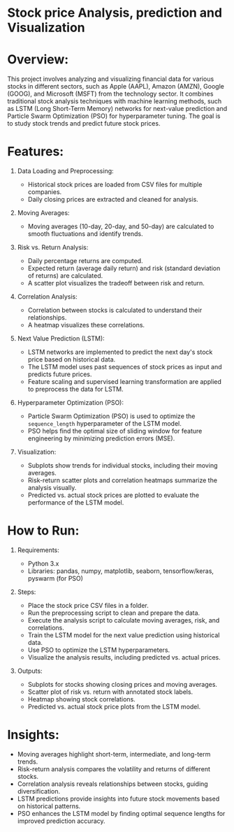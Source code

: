 # Stock price Analysis, prediction and Visualization

# Overview:
This project involves analyzing and visualizing financial data for various stocks in different sectors, such as Apple (AAPL), Amazon (AMZN), Google (GOOG), and Microsoft (MSFT) from the technology sector. It combines traditional stock analysis techniques with machine learning methods, such as LSTM (Long Short-Term Memory) networks for next-value prediction and Particle Swarm Optimization (PSO) for hyperparameter tuning. The goal is to study stock trends and predict future stock prices.

# Features:
1. Data Loading and Preprocessing:
   - Historical stock prices are loaded from CSV files for multiple companies.
   - Daily closing prices are extracted and cleaned for analysis.

2. Moving Averages:
   - Moving averages (10-day, 20-day, and 50-day) are calculated to smooth fluctuations and identify trends.

3. Risk vs. Return Analysis:
   - Daily percentage returns are computed.
   - Expected return (average daily return) and risk (standard deviation of returns) are calculated.
   - A scatter plot visualizes the tradeoff between risk and return.

4. Correlation Analysis:
   - Correlation between stocks is calculated to understand their relationships.
   - A heatmap visualizes these correlations.

5. Next Value Prediction (LSTM):
   - LSTM networks are implemented to predict the next day's stock price based on historical data.
   - The LSTM model uses past sequences of stock prices as input and predicts future prices.
   - Feature scaling and supervised learning transformation are applied to preprocess the data for LSTM.

6. Hyperparameter Optimization (PSO):
   - Particle Swarm Optimization (PSO) is used to optimize the `sequence_length` hyperparameter of the LSTM model.
   - PSO helps find the optimal size of sliding window for feature engineering by minimizing prediction errors (MSE).

7. Visualization:
   - Subplots show trends for individual stocks, including their moving averages.
   - Risk-return scatter plots and correlation heatmaps summarize the analysis visually.
   - Predicted vs. actual stock prices are plotted to evaluate the performance of the LSTM model.

# How to Run:
1. Requirements:
   - Python 3.x
   - Libraries: pandas, numpy, matplotlib, seaborn, tensorflow/keras, pyswarm (for PSO)

2. Steps:
   - Place the stock price CSV files in a folder.
   - Run the preprocessing script to clean and prepare the data.
   - Execute the analysis script to calculate moving averages, risk, and correlations.
   - Train the LSTM model for the next value prediction using historical data.
   - Use PSO to optimize the LSTM hyperparameters.
   - Visualize the analysis results, including predicted vs. actual prices.

3. Outputs:
   - Subplots for stocks showing closing prices and moving averages.
   - Scatter plot of risk vs. return with annotated stock labels.
   - Heatmap showing stock correlations.
   - Predicted vs. actual stock price plots from the LSTM model.

# Insights:
- Moving averages highlight short-term, intermediate, and long-term trends.
- Risk-return analysis compares the volatility and returns of different stocks.
- Correlation analysis reveals relationships between stocks, guiding diversification.
- LSTM predictions provide insights into future stock movements based on historical patterns.
- PSO enhances the LSTM model by finding optimal sequence lengths for improved prediction accuracy.
